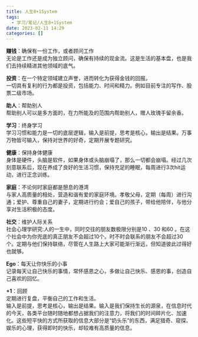 ```yaml
---
title: 人生8+1System
tags:
  - 学习/笔记/人生8+1System
date: 2023-02-11 14:29
categories: []
---
```


**赚钱**：确保有一份工作，或者顾问工作  
无论是工作还是成为独立顾问，确保有持续的现金流。这是生活的基本盘，也是我们去持续精进其他领域的底气。

**投资**：在一个特定领域建立声誉，进而转化为获得金钱的回报。  
一切具有复利的行为都是投资，包括能力、时间和精力。例如目前专注的写作、股票二级市场。

**助人**：帮助别人  
帮助别人可以是多方面的，在力所能及的范围内帮助别人，赠人玫瑰手留余香。

**学习**：终身学习  
学习习惯和能力是一切的底层逻辑，输入是前提，思考是核心，输出是结果。万事万物皆可输入，保持对世界的好奇，定期开展专题研究。

**健康**：保持身体健康  
身体是硬件，头脑是软件，如果身体或头脑崩塌了，那么一切都会崩塌。经过几次刻意联系后，现在养成了良好的生活习惯，保持充足的睡眠，每周进行3次hit运动，进行正念训练。

**家庭**：不论何时家庭都是憩息的港湾  
与家人高质量的相处，营造和谐有爱的家庭环境。孝敬父母，定期（每周）进行沟通；爱护、尊重自己的妻子，定期进行约会；爱自己的孩子，带给他陪伴，与他分享对生活积极的态度。

**社交**：维护人际关系  
社会心理学研究:人的一生中，同时交往的朋友数极限分别是10 、30 和60 。在这个社会中为你兜底的真正朋友不会超过10个。时不时会联系的朋友不会超过30个。定期与他们保持联络，尽管在人生路上大家可能渐行渐远，但知道彼此过得好也就够。

**Ego**：每天让你快乐的小事  
记录每天让自己快乐的事情，常怀感恩之心，多做让自己快乐、感恩的事，创造自己喜欢的回忆。

**+1**：回顾  
定期进行复盘，平衡自己的工作和生活。  
输入是前提，思考是核心，输出是结果。输入是我们保持生长的源泉，在信息时代的今天，各类平台随时随地都想占据我们的注意力，将我们的时间碎片化、加速化。这些短平快的方式所获取的信息大部分是“奶头乐”的东西，满足猎奇、窥探、娱乐的心理，获得即时的快乐，却较难有高质量的信息。

